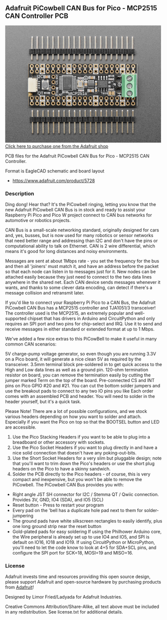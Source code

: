 ## Adafruit PiCowbell CAN Bus for Pico - MCP2515 CAN Controller PCB

<a href="http://www.adafruit.com/products/5728"><img src="assets/5728.jpg?raw=true" width="500px"><br/>
Click here to purchase one from the Adafruit shop</a>

PCB files for the Adafruit PiCowbell CAN Bus for Pico - MCP2515 CAN Controller. 

Format is EagleCAD schematic and board layout
* https://www.adafruit.com/product/5728

### Description

Ding dong! Hear that? It's the PiCowbell ringing, letting you know that the new Adafruit PiCowbell CAN Bus is in stock and ready to assist your Raspberry Pi Pico and Pico W project connect to CAN bus networks for automotive or robotics projects.

CAN Bus is a small-scale networking standard, originally designed for cars and, yes, busses, but is now used for many robotics or sensor networks that need better range and addressing than I2C and don't have the pins or computational ability to talk on Ethernet. CAN is 2 wire differential, which means it's good for long distances and noisy environments.

Messages are sent at about 1Mbps rate - you set the frequency for the bus and then all 'joiners' must match it, and have an address before the packet so that each node can listen in to messages just for it. New nodes can be attached easily because they just need to connect to the two data lines anywhere in the shared net. Each CAN device sends messages whenever it wants, and thanks to some clever data encoding, can detect if there's a message collision and retransmit later. 

If you'd like to connect your Raspberry Pi Pico to a CAN Bus, the Adafruit PiCowbell CAN Bus has a MCP2515 controller and TJA1051/3 transceiver! The controller used is the MCP2515, an extremely popular and well-supported chipset that has drivers in Arduino and CircuitPython and only requires an SPI port and two pins for chip-select and IRQ. Use it to send and receive messages in either standard or extended format at up to 1 Mbps.

We've added a few nice extras to this PiCowBell to make it useful in many common CAN scenarios:

5V charge-pump voltage generator, so even though you are running 3.3V on a Pico board, it will generate a nice clean 5V as required by the transceiver.
3.5mm terminal block pre-soldered in to get quick access to the High and Low data lines as well as a ground pin.
120-ohm termination resistor on board, you can remove the termination easily by cutting the jumper marked Term on the top of the board.
Pre-connected CS and INT pins on Pico GPIO #20 and #21. You can cut the bottom solder jumpers and use the breakout pads to connect to any two IO pins you like
Each order comes with an assembled PCB and header. You will need to solder in the header yourself, but it's a quick task.

Please Note! There are a lot of possible configurations, and we stock various headers depending on how you want to solder and attach. Especially if you want the Pico on top so that the BOOTSEL button and LED are accessible.

1. Use the Pico Stacking Headers if you want to be able to plug into a breadboard or other accessory with sockets.
2. Use the Pico Socket Headers if you want to plug directly in and have a nice solid connection that doesn't have any poking-out-bits.
3. Use the Short Socket Headers for a very slim but pluggable design; note that you'll want to trim down the Pico's headers or use the short plug headers on the Pico to have a skinny sandwich.
4. Solder the PCB directly to the Pico headers - of course, this is very compact and inexpensive, but you won't be able to remove the PiCowbell.
The PiCowbell CAN Bus provides you with:

* Right angle JST SH connector for I2C / Stemma QT / Qwiic connection. Provides 3V, GND, IO4 (SDA), and IO5 (SCL)
* Reset button - Press to restart your program
* Every pad on the 'bell has a duplicate hole pad next to them for solder-jumpering
* The ground pads have white silkscreen rectangles to easily identify, plus one long ground strip near the reset button
* Gold-plated pads for easy soldering
If using the Philhower Arduino core, the Wire peripheral is already set up to use IO4 and IO5, and SPI is default on IO16, IO18 and IO19. If using CircuitPython or MicroPython, you'll need to let the code know to look at 4+5 for SDA+SCL pins, and configure the SPI port for SCK=18, MOSI=19 and MISO=16.

### License

Adafruit invests time and resources providing this open source design, please support Adafruit and open-source hardware by purchasing products from [Adafruit](https://www.adafruit.com)!

Designed by Limor Fried/Ladyada for Adafruit Industries.

Creative Commons Attribution/Share-Alike, all text above must be included in any redistribution. 
See license.txt for additional details.
